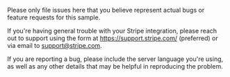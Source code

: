 Please only file issues here that you believe represent actual bugs or feature requests for this sample.

If you're having general trouble with your Stripe integration, please reach out to support using the form at https://support.stripe.com/ (preferred) or via email to support@stripe.com.

If you are reporting a bug, please include the server language you're using, as well as any other details that may be helpful in reproducing the problem.
